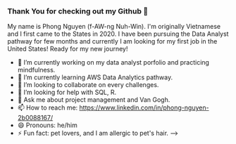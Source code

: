 ### Thank You for checking out my Github 👋

My name is Phong Nguyen (f-AW-ng Nuh-Win). I'm originally Vietnamese and I first came to the States in 2020.
I have been pursuing the Data Analyst pathway for few months and currently I am looking for my first job in the United States! Ready for my new journey!

- 🔭 I’m currently working on my data analyst porfolio and practicing mindfulness. 
- 🌱 I’m currently learning AWS Data Analytics pathway.
- 👯 I’m looking to collaborate on every challenges.
- 🤔 I’m looking for help with SQL, R. 
- 💬 Ask me about project management and Van Gogh. 
- 📫 How to reach me: https://www.linkedin.com/in/phong-nguyen-2b0088167/
- 😄 Pronouns: he/him
- ⚡ Fun fact: pet lovers, and I am allergic to pet's hair.
-->
